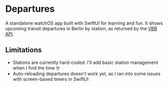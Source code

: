 # Departures

A standalone watchOS app built with SwiftUI for learning and fun. It shows upcoming transit departures in Berlin by station, as returned by the [VBB API](https://3.vbb.transport.rest/docs).

## Limitations

- Stations are currently hard-coded. I'll add basic station management when I find the time :nerd_face:
- Auto-reloading departures doesn't work yet, as I ran into some issues with screen-based timers in SwiftUI
